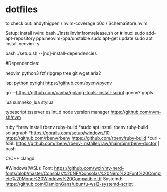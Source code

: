 # dotfiles

to check out:
andythigpen / nvim-coverage
b0o / SchemaStore.nvim

Setup:
install nvim:
bash ./installnvimfromrelease.sh
or
#linux:
sudo add-apt-repository ppa:neovim-ppa/unstable
sudo apt-get update
sudo apt install neovim -y

bash ./setup.sh --[no]-install-dependencies

#Dependencies:

neovim
python3
fzf
ripgrep
tree
git
wget
aria2

lsp:
python
pyright
https://github.com/pyenv/pyenv

go --https://github.com/canha/golang-tools-install-script
goenv?
gopls

lua
sumneko_lua
stylua

typescript
tsserver
eslint_d
node version manager
https://github.com/nvm-sh/nvm

ruby
*brew install rbenv ruby-build
*sudo apt install rbenv ruby-build
solargraph \*https://gorails.com/setup/windows/10
https://github.com/rbenv/rbenv
https://github.com/rbenv/ruby-build
\*curl -fsSL https://github.com/rbenv/rbenv-installer/raw/main/bin/rbenv-doctor | bash

C/C++
clangd

#Windows(WSL):
Font: https://github.com/wclr/my-nerd-fonts/blob/master/Consolas%20NF/Consolas%20Nerd%20Font%20Complete%20Mono%20Windows%20Compatible.ttf
Systemd: https://github.com/DamionGans/ubuntu-wsl2-systemd-script
